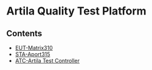 # Artila Quality Test Platform  

## Contents
- [EUT-Matrix310](eut)
- [STA-Aport315](sta)
- [ATC-Artila Test Controller](atc)